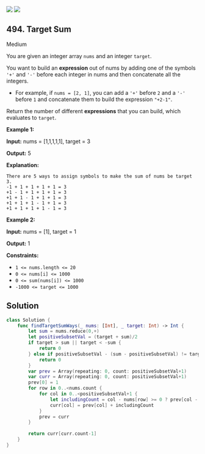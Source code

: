 [![](https://img.shields.io/github/stars/javadev/LeetCode-in-All?label=Stars&style=flat-square)](https://github.com/javadev/LeetCode-in-All)
[![](https://img.shields.io/github/forks/javadev/LeetCode-in-All?label=Fork%20me%20on%20GitHub%20&style=flat-square)](https://github.com/javadev/LeetCode-in-All/fork)

## 494\. Target Sum

Medium

You are given an integer array `nums` and an integer `target`.

You want to build an **expression** out of nums by adding one of the symbols `'+'` and `'-'` before each integer in nums and then concatenate all the integers.

*   For example, if `nums = [2, 1]`, you can add a `'+'` before `2` and a `'-'` before `1` and concatenate them to build the expression `"+2-1"`.

Return the number of different **expressions** that you can build, which evaluates to `target`.

**Example 1:**

**Input:** nums = [1,1,1,1,1], target = 3

**Output:** 5

**Explanation:**

    There are 5 ways to assign symbols to make the sum of nums be target 3.
    -1 + 1 + 1 + 1 + 1 = 3
    +1 - 1 + 1 + 1 + 1 = 3
    +1 + 1 - 1 + 1 + 1 = 3
    +1 + 1 + 1 - 1 + 1 = 3
    +1 + 1 + 1 + 1 - 1 = 3 

**Example 2:**

**Input:** nums = [1], target = 1

**Output:** 1 

**Constraints:**

*   `1 <= nums.length <= 20`
*   `0 <= nums[i] <= 1000`
*   `0 <= sum(nums[i]) <= 1000`
*   `-1000 <= target <= 1000`

## Solution

```swift
class Solution {
    func findTargetSumWays(_ nums: [Int], _ target: Int) -> Int {
        let sum = nums.reduce(0,+)
        let positiveSubsetVal = (target + sum)/2
        if target > sum || target < -sum {
            return 0
        } else if positiveSubsetVal - (sum - positiveSubsetVal) != target {
            return 0
        }
        var prev = Array(repeating: 0, count: positiveSubsetVal+1)
        var curr = Array(repeating: 0, count: positiveSubsetVal+1)
        prev[0] = 1
        for row in 0..<nums.count {
            for col in 0..<positiveSubsetVal+1 {
                let includingCount = col - nums[row] >= 0 ? prev[col - nums[row]] : 0
                curr[col] = prev[col] + includingCount
            }
            prev = curr
        }
        
        return curr[curr.count-1]
    }
}
```